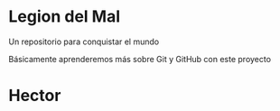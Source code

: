 # Legion del Mal
Un repositorio para conquistar el mundo

Básicamente aprenderemos más sobre Git y GitHub con este proyecto


# Hector

